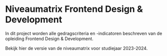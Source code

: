 # Niveaumatrix Frontend Design & Development

In dit project worden alle gedragscriteria en -indicatoren beschreven van de opleiding Frontend Design & Development.  

Bekijk hier de versie van de niveaumatrix voor studiejaar 2023-2024.
